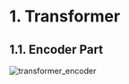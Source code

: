 <h1> 1. Transformer </h1>
<h2> 1.1. Encoder Part</h2>

![transformer_encoder](https://github.com/MarsSeo/Build-My-Own-Models/assets/103374757/c39e50ac-09bb-45ba-846d-31fb54f1d8a6)


